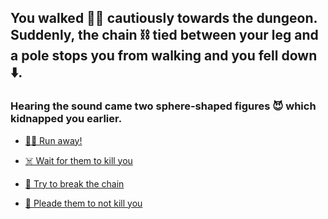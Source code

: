 ## You walked 🚶‍♂️ cautiously towards the dungeon. Suddenly, the chain ⛓️ tied between your leg and a pole stops you from walking and you fell down ⬇️.
### Hearing the sound came two sphere-shaped figures 😈 which kidnapped you earlier.

-  [🏃‍♂️ Run away!](1-A.md)

-  [☠️ Wait for them to kill you](1-B.md)

-  [🔨 Try to break the chain](1-C.md)

-  [🙏 Pleade them to not kill you](1-D.md)